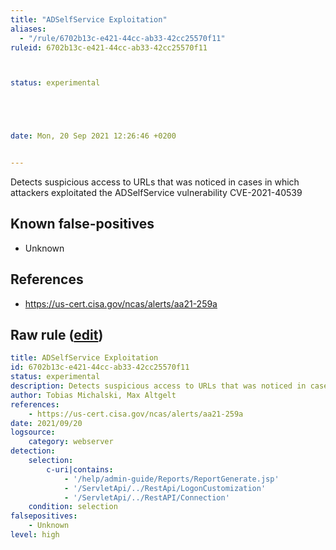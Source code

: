 ```yaml
---
title: "ADSelfService Exploitation"
aliases:
  - "/rule/6702b13c-e421-44cc-ab33-42cc25570f11"
ruleid: 6702b13c-e421-44cc-ab33-42cc25570f11



status: experimental





date: Mon, 20 Sep 2021 12:26:46 +0200


---
```


Detects suspicious access to URLs that was noticed in cases in which attackers exploitated the ADSelfService vulnerability CVE-2021-40539

<!--more-->


## Known false-positives

* Unknown



## References

* https://us-cert.cisa.gov/ncas/alerts/aa21-259a


## Raw rule ([edit](https://github.com/SigmaHQ/sigma/edit/master/rules/web/web_cve_2021_40539_adselfservice.yml))
```yaml
title: ADSelfService Exploitation
id: 6702b13c-e421-44cc-ab33-42cc25570f11
status: experimental
description: Detects suspicious access to URLs that was noticed in cases in which attackers exploitated the ADSelfService vulnerability CVE-2021-40539
author: Tobias Michalski, Max Altgelt
references:
    - https://us-cert.cisa.gov/ncas/alerts/aa21-259a
date: 2021/09/20
logsource:
    category: webserver
detection:
    selection:
        c-uri|contains:
            - '/help/admin-guide/Reports/ReportGenerate.jsp'
            - '/ServletApi/../RestApi/LogonCustomization'
            - '/ServletApi/../RestAPI/Connection'
    condition: selection
falsepositives:
    - Unknown
level: high

```
